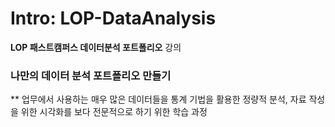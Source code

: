 # Intro: LOP-DataAnalysis
**LOP 패스트캠퍼스 데이터분석 포트폴리오** 강의

### 나만의 데이터 분석 포트폴리오 만들기

** 업무에서 사용하는 매우 많은 데이터들을 통계 기법을 활용한 정량적 분석, 자료 작성을 위한 시각화를 보다 전문적으로 하기 위한 학습 과정